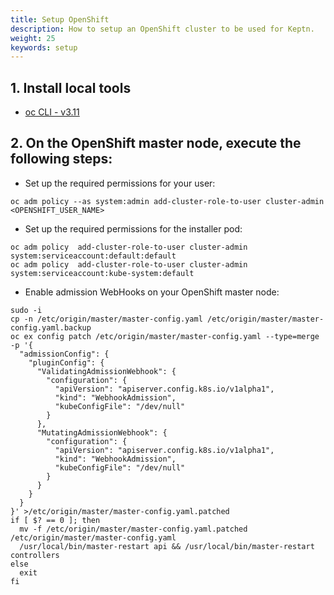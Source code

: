 ```yaml
---
title: Setup OpenShift
description: How to setup an OpenShift cluster to be used for Keptn.
weight: 25
keywords: setup
---
```


## 1. Install local tools

  - [oc CLI - v3.11](https://github.com/openshift/origin/releases/tag/v3.11.0)


## 2. On the OpenShift master node, execute the following steps:

- Set up the required permissions for your user:

```
oc adm policy --as system:admin add-cluster-role-to-user cluster-admin <OPENSHIFT_USER_NAME>
```

- Set up the required permissions for the installer pod:

```
oc adm policy  add-cluster-role-to-user cluster-admin system:serviceaccount:default:default
oc adm policy  add-cluster-role-to-user cluster-admin system:serviceaccount:kube-system:default
```

- Enable admission WebHooks on your OpenShift master node:

```
sudo -i
cp -n /etc/origin/master/master-config.yaml /etc/origin/master/master-config.yaml.backup
oc ex config patch /etc/origin/master/master-config.yaml --type=merge -p '{
  "admissionConfig": {
    "pluginConfig": {
      "ValidatingAdmissionWebhook": {
        "configuration": {
          "apiVersion": "apiserver.config.k8s.io/v1alpha1",
          "kind": "WebhookAdmission",
          "kubeConfigFile": "/dev/null"
        }
      },
      "MutatingAdmissionWebhook": {
        "configuration": {
          "apiVersion": "apiserver.config.k8s.io/v1alpha1",
          "kind": "WebhookAdmission",
          "kubeConfigFile": "/dev/null"
        }
      }
    }
  }
}' >/etc/origin/master/master-config.yaml.patched
if [ $? == 0 ]; then
  mv -f /etc/origin/master/master-config.yaml.patched /etc/origin/master/master-config.yaml
  /usr/local/bin/master-restart api && /usr/local/bin/master-restart controllers
else
  exit
fi
```
